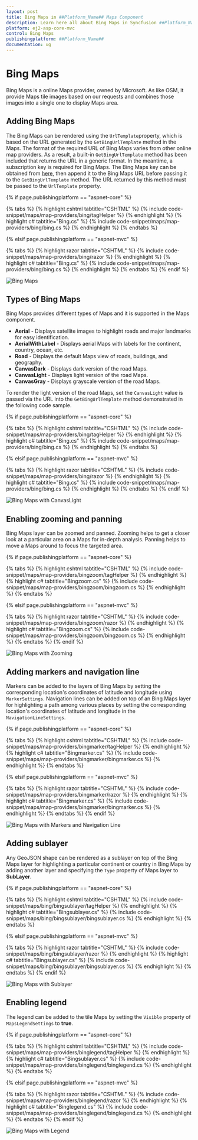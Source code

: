```yaml
---
layout: post
title: Bing Maps in ##Platform_Name## Maps Component
description: Learn here all about Bing Maps in Syncfusion ##Platform_Name## Maps component of Syncfusion Essential JS 2 and more.
platform: ej2-asp-core-mvc
control: Bing Maps
publishingplatform: ##Platform_Name##
documentation: ug
---
```


# Bing Maps

Bing Maps is a online Maps provider, owned by Microsoft. As like OSM, it provide Maps tile images based on our requests and combines those images into a single one to display Maps area.

## Adding Bing Maps

The Bing Maps can be rendered using the `UrlTemplate`property, which is based on the URL generated by the `GetBingUrlTemplate` method in the Maps. The format of the required URL of Bing Maps varies from other online map providers. As a result, a built-in `GetBingUrlTemplate` method has been included that returns the URL in a generic format. In the meantime, a subscription key is required for Bing Maps. The Bing Maps key can be obtained from [here](https://www.microsoft.com/en-us/maps/create-a-bing-maps-key), then append it to the Bing Maps URL before passing it to the `GetBingUrlTemplate` method. The URL returned by this method must be passed to the `UrlTemplate` property.

{% if page.publishingplatform == "aspnet-core" %}

{% tabs %}
{% highlight cshtml tabtitle="CSHTML" %}
{% include code-snippet/maps/map-providers/bing/tagHelper %}
{% endhighlight %}
{% highlight c# tabtitle="Bing.cs" %}
{% include code-snippet/maps/map-providers/bing/bing.cs %}
{% endhighlight %}
{% endtabs %}

{% elsif page.publishingplatform == "aspnet-mvc" %}

{% tabs %}
{% highlight razor tabtitle="CSHTML" %}
{% include code-snippet/maps/map-providers/bing/razor %}
{% endhighlight %}
{% highlight c# tabtitle="Bing.cs" %}
{% include code-snippet/maps/map-providers/bing/bing.cs %}
{% endhighlight %}
{% endtabs %}
{% endif %}

![Bing Maps](../images/MapProviders/bing-maps.PNG)

## Types of Bing Maps

Bing Maps provides different types of Maps and it is supported in the Maps component.

* **Aerial** - Displays satellite images to highlight roads and major landmarks for easy identification.
* **AerialWithLabel** - Displays aerial Maps with labels for the continent, country, ocean, etc.
* **Road** - Displays the default Maps view of roads, buildings, and geography.
* **CanvasDark** - Displays dark version of the road Maps.
* **CanvasLight** - Displays light version of the road Maps.
* **CanvasGray** - Displays grayscale version of the road Maps.

To render the light version of the road Maps, set the `CanvasLight` value is passed via the URL into the `GetBingUrlTemplate` method demonstrated in the following code sample.

{% if page.publishingplatform == "aspnet-core" %}

{% tabs %}
{% highlight cshtml tabtitle="CSHTML" %}
{% include code-snippet/maps/map-providers/bing/tagHelper %}
{% endhighlight %}
{% highlight c# tabtitle="Bing.cs" %}
{% include code-snippet/maps/map-providers/bing/bing.cs %}
{% endhighlight %}
{% endtabs %}

{% elsif page.publishingplatform == "aspnet-mvc" %}

{% tabs %}
{% highlight razor tabtitle="CSHTML" %}
{% include code-snippet/maps/map-providers/bing/razor %}
{% endhighlight %}
{% highlight c# tabtitle="Bing.cs" %}
{% include code-snippet/maps/map-providers/bing/bing.cs %}
{% endhighlight %}
{% endtabs %}
{% endif %}

![Bing Maps with CanvasLight](../images/MapProviders/bing-maps-with-canvas.PNG)

## Enabling zooming and panning

Bing Maps layer can be zoomed and panned. Zooming helps to get a closer look at a particular area on a Maps for in-depth analysis. Panning helps to move a Maps around to focus the targeted area.

{% if page.publishingplatform == "aspnet-core" %}

{% tabs %}
{% highlight cshtml tabtitle="CSHTML" %}
{% include code-snippet/maps/map-providers/bingzoom/tagHelper %}
{% endhighlight %}
{% highlight c# tabtitle="Bingzoom.cs" %}
{% include code-snippet/maps/map-providers/bingzoom/bingzoom.cs %}
{% endhighlight %}
{% endtabs %}

{% elsif page.publishingplatform == "aspnet-mvc" %}

{% tabs %}
{% highlight razor tabtitle="CSHTML" %}
{% include code-snippet/maps/map-providers/bingzoom/razor %}
{% endhighlight %}
{% highlight c# tabtitle="Bingzoom.cs" %}
{% include code-snippet/maps/map-providers/bingzoom/bingzoom.cs %}
{% endhighlight %}
{% endtabs %}
{% endif %}

![Bing Maps with Zooming](../images/MapProviders/bing-maps-zooming.PNG)

## Adding markers and navigation line

Markers can be added to the layers of Bing Maps by setting the corresponding location's coordinates of latitude and longitude using `MarkerSettings`. Navigation lines can be added on top of an Bing Maps layer for highlighting a path among various places by setting the corresponding location's coordinates of latitude and longitude in the `NavigationLineSettings`.

{% if page.publishingplatform == "aspnet-core" %}

{% tabs %}
{% highlight cshtml tabtitle="CSHTML" %}
{% include code-snippet/maps/map-providers/bingmarker/tagHelper %}
{% endhighlight %}
{% highlight c# tabtitle="Bingmarker.cs" %}
{% include code-snippet/maps/map-providers/bingmarker/bingmarker.cs %}
{% endhighlight %}
{% endtabs %}

{% elsif page.publishingplatform == "aspnet-mvc" %}

{% tabs %}
{% highlight razor tabtitle="CSHTML" %}
{% include code-snippet/maps/map-providers/bingmarker/razor %}
{% endhighlight %}
{% highlight c# tabtitle="Bingmarker.cs" %}
{% include code-snippet/maps/map-providers/bingmarker/bingmarker.cs %}
{% endhighlight %}
{% endtabs %}
{% endif %}

![Bing Maps with Markers and Navigation Line](../images/MapProviders/bing-maps-marker-and-line.PNG)

## Adding sublayer

Any GeoJSON shape can be rendered as a sublayer on top of the Bing Maps layer for highlighting a particular continent or country in Bing Maps by adding another layer and specifying the `Type` property of Maps layer to **SubLayer**.


{% if page.publishingplatform == "aspnet-core" %}

{% tabs %}
{% highlight cshtml tabtitle="CSHTML" %}
{% include code-snippet/maps/bing/bingsublayer/tagHelper %}
{% endhighlight %}
{% highlight c# tabtitle="Bingsublayer.cs" %}
{% include code-snippet/maps/bing/bingsublayer/bingsublayer.cs %}
{% endhighlight %}
{% endtabs %}

{% elsif page.publishingplatform == "aspnet-mvc" %}

{% tabs %}
{% highlight razor tabtitle="CSHTML" %}
{% include code-snippet/maps/bing/bingsublayer/razor %}
{% endhighlight %}
{% highlight c# tabtitle="Bingsublayer.cs" %}
{% include code-snippet/maps/bing/bingsublayer/bingsublayer.cs %}
{% endhighlight %}
{% endtabs %}
{% endif %}

![Bing Maps with Sublayer](../images/MapProviders/bing-map-sublayer.PNG)

## Enabling legend

The legend can be added to the tile Maps by setting the `Visible` property of `MapsLegendSettings` to **true**.

{% if page.publishingplatform == "aspnet-core" %}

{% tabs %}
{% highlight cshtml tabtitle="CSHTML" %}
{% include code-snippet/maps/map-providers/binglegend/tagHelper %}
{% endhighlight %}
{% highlight c# tabtitle="Bingsublayer.cs" %}
{% include code-snippet/maps/map-providers/binglegend/binglegend.cs %}
{% endhighlight %}
{% endtabs %}

{% elsif page.publishingplatform == "aspnet-mvc" %}

{% tabs %}
{% highlight razor tabtitle="CSHTML" %}
{% include code-snippet/maps/map-providers/binglegend/razor %}
{% endhighlight %}
{% highlight c# tabtitle="Binglegend.cs" %}
{% include code-snippet/maps/map-providers/binglegend/binglegend.cs %}
{% endhighlight %}
{% endtabs %}
{% endif %}

![Bing Maps with Legend](../images/MapProviders/bing-map-legend.PNG)
